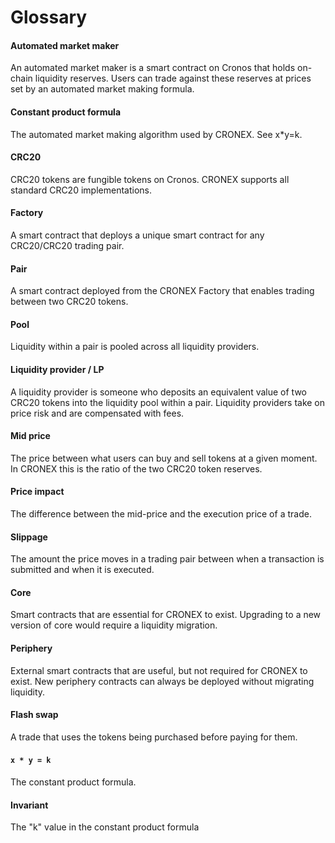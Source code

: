 # Glossary

#### Automated market maker[​](https://docs.uniswap.org/protocol/V2/concepts/protocol-overview/glossary#automated-market-maker) <a href="#automated-market-maker" id="automated-market-maker"></a>

An automated market maker is a smart contract on Cronos that holds on-chain liquidity reserves. Users can trade against these reserves at prices set by an automated market making formula.

#### Constant product formula[​](https://docs.uniswap.org/protocol/V2/concepts/protocol-overview/glossary#constant-product-formula) <a href="#constant-product-formula" id="constant-product-formula"></a>

The automated market making algorithm used by CRONEX. See x\*y=k.

#### CRC20[​](https://docs.uniswap.org/protocol/V2/concepts/protocol-overview/glossary#erc20) <a href="#erc20" id="erc20"></a>

CRC20 tokens are fungible tokens on Cronos. CRONEX supports all standard CRC20 implementations.

#### Factory[​](https://docs.uniswap.org/protocol/V2/concepts/protocol-overview/glossary#factory) <a href="#factory" id="factory"></a>

A smart contract that deploys a unique smart contract for any CRC20/CRC20 trading pair.

#### Pair[​](https://docs.uniswap.org/protocol/V2/concepts/protocol-overview/glossary#pair) <a href="#pair" id="pair"></a>

A smart contract deployed from the CRONEX Factory that enables trading between two CRC20 tokens.

#### Pool[​](https://docs.uniswap.org/protocol/V2/concepts/protocol-overview/glossary#pool) <a href="#pool" id="pool"></a>

Liquidity within a pair is pooled across all liquidity providers.

#### Liquidity provider / LP[​](https://docs.uniswap.org/protocol/V2/concepts/protocol-overview/glossary#liquidity-provider--lp) <a href="#liquidity-provider--lp" id="liquidity-provider--lp"></a>

A liquidity provider is someone who deposits an equivalent value of two CRC20 tokens into the liquidity pool within a pair. Liquidity providers take on price risk and are compensated with fees.

#### Mid price[​](https://docs.uniswap.org/protocol/V2/concepts/protocol-overview/glossary#mid-price) <a href="#mid-price" id="mid-price"></a>

The price between what users can buy and sell tokens at a given moment. In CRONEX this is the ratio of the two CRC20 token reserves.

#### Price impact[​](https://docs.uniswap.org/protocol/V2/concepts/protocol-overview/glossary#price-impact) <a href="#price-impact" id="price-impact"></a>

The difference between the mid-price and the execution price of a trade.

#### Slippage[​](https://docs.uniswap.org/protocol/V2/concepts/protocol-overview/glossary#slippage) <a href="#slippage" id="slippage"></a>

The amount the price moves in a trading pair between when a transaction is submitted and when it is executed.

#### Core[​](https://docs.uniswap.org/protocol/V2/concepts/protocol-overview/glossary#core) <a href="#core" id="core"></a>

Smart contracts that are essential for CRONEX to exist. Upgrading to a new version of core would require a liquidity migration.

#### Periphery[​](https://docs.uniswap.org/protocol/V2/concepts/protocol-overview/glossary#periphery) <a href="#periphery" id="periphery"></a>

External smart contracts that are useful, but not required for CRONEX to exist. New periphery contracts can always be deployed without migrating liquidity.

#### Flash swap[​](https://docs.uniswap.org/protocol/V2/concepts/protocol-overview/glossary#flash-swap) <a href="#flash-swap" id="flash-swap"></a>

A trade that uses the tokens being purchased before paying for them.

#### `x * y = k`[​](https://docs.uniswap.org/protocol/V2/concepts/protocol-overview/glossary#x--y--k) <a href="#x--y--k" id="x--y--k"></a>

The constant product formula.

#### Invariant[​](https://docs.uniswap.org/protocol/V2/concepts/protocol-overview/glossary#invariant) <a href="#invariant" id="invariant"></a>

The "k" value in the constant product formula
